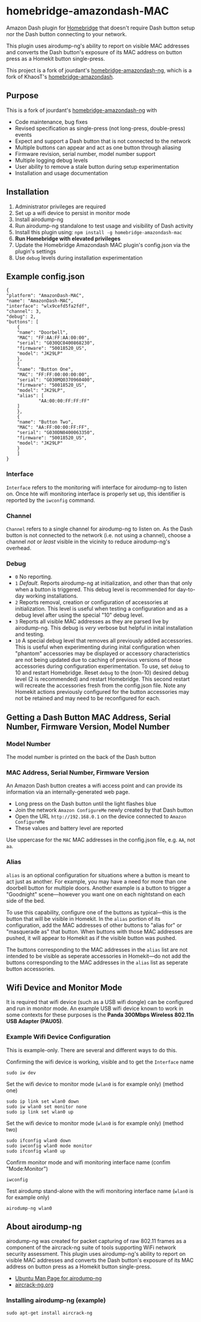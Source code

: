 # homebridge-amazondash-MAC

Amazon Dash plugin for [Homebridge](https://github.com/nfarina/homebridge) that doesn't require Dash button setup nor the Dash button connecting to your network.

This plugin uses airodump-ng's ability to report on visible MAC addresses and converts the Dash button's exposure of its MAC address on button press as a Homekit button single-press.

This project is a fork of jourdant's [homebridge-amazondash-ng](https://github.com/jourdant/homebridge-amazondash-ng), which is a fork of KhaosT's [homebridge-amazondash](https://github.com/KhaosT/homebridge-amazondash).

## Purpose
This is a fork of jourdant's [homebridge-amazondash-ng](https://github.com/jourdant/homebridge-amazondash-ng) with
* Code maintenance, bug fixes
* Revised specification as single-press (not long-press, double-press) events
* Expect and support a Dash button that is not connected to the network
* Multiple buttons can appear and act as one button through aliasing
* Firmware revision, serial number, model number support
* Multiple logging debug levels 
* User ability to remove a stale button during setup experimentation
* Installation and usage documentation

## Installation

1. Administrator privileges are required
1. Set up a wifi device to persist in monitor mode
2. Install airodump-ng
3. Run airodump-ng standalone to test usage and visibility of Dash activity
4. Install this plugin using: `npm install -g homebridge-amazondash-mac`
5.  **Run Homebridge with elevated privileges**
6. Update the Homebridge Amazondash MAC plugin's config.json via the plugin's settings
8. Use `debug` levels during installation experimentation

## Example config.json

	{
   	"platform": "AmazonDash-MAC",
   	"name": "AmazonDash-MAC",
   	"interface": "wlx9cefd5fa2fdf",
   	"channel": 3,
   	"debug": 2,
   	"buttons": [
   		{
   		"name": "Doorbell",
   		"MAC": "FF:AA:FF:AA:00:00",
   		"serial": "G030QC0400868230",
   		"firmware": "50018520_US",
		"model": "JK29LP"
   		},
   		{
   		"name": "Button One",
   		"MAC": "FF:FF:00:00:00:00",
   		"serial": "G030MQ0370960400",
   		"firmware": "50018520_US",
		"model": "JK29LP",
  		"alias": [
                "AA:00:00:FF:FF:FF"
   		]
   		},
   		{
   		"name": "Button Two",
   		"MAC": "AA:FF:00:00:FF:FF",
		"serial": "G030DN0400063350",
		"firmware": "50018520_US",
		"model": "JK29LP"
   		}
   		]
   	}

### Interface
`Interface` refers to the monitoring wifi interface for airodump-ng to listen on. Once hte wifi monitoring interface is properly set up, this identifier is reported by the `iwconfig` command.
### Channel
`Channel` refers to a single channel for airodump-ng to listen on. As the Dash button is not connected to the network (i.e. not using a channel), choose a channel *not* or *least* visible in the vicinity to reduce airodump-ng's overhead.
### Debug
* `0` No reporting.
* `1` *Default.* Reports airodump-ng at initialization, and other than that only when a button is triggered. This debug level is recommended for day-to-day working installations. 
* `2` Reports removal, creation or configuration of accessories at initialization. This level is useful when testing a configuration and as a debug level after using the special "10" debug level.
* `3` Reports all visible MAC addresses as they are parsed live by airodump-ng. This debug is *very* verbose but helpful in inital installation and testing.
* `10` A special debug level that removes all previously added accessories. This is useful when experimenting during inital configuration when "phantom" accessories may be displayed or accessory characteristics are not being updated due to caching of previous versions of those accessories during configuration experimentation. To use, set `debug` to 10 and restart Homebridge. Reset `debug` to the (non-10) desired debug level (2 is recommended) and restart Homebridge. This second restart will recreate the accessories fresh from the config.json file. Note any Homekit actions previously configured for the button accessories may not be retained and may need to be reconfigured for each.

## Getting a Dash Button MAC Address, Serial Number, Firmware Version, Model Number
### Model Number
The model number is printed on the back of the Dash button
### MAC Address, Serial Number, Firmware Version
An Amazon Dash button creates a wifi access point and can provide its information via an internally-generated web page.
* Long press on the Dash button until the light flashes blue
* Join the network `Amazon ConfigureMe` newly created by that Dash button
* Open the URL `http://192.168.0.1` on the device connected to `Amazon ConfigureMe`
* These values and battery level are reported

Use uppercase for the `MAC` MAC addresses in the config.json file, e.g. `AA`, not `aa`.

### Alias
`alias` is an optional configuration for situations where a button is meant to act just as another. For example, you may have a need for more than one doorbell button for multiple doors. Another example is a button to trigger a "Goodnight" scene—however you want one on each nightstand on each side of the bed.

To use this capability, configure one of the buttons as typical—this is the button that will be visible in Homekit. In the `alias` portion of its configuration, add the MAC addresses of other buttons to "alias for" or "masquerade as" that button. When buttons with those MAC addresses are pushed, it will appear to Homekit as if the visible button was pushed.

The buttons corresponding to the MAC addresses in the `alias` list are not intended to be visible as seperate accessories in Homekit—do not add the buttons corresponding to the MAC addresses in the `alias` list as seperate button accessories.

## Wifi Device and Monitor Mode
It is required that wifi device (such as a USB wifi dongle) can be configured and run in monitor mode. An example USB wifi device known to work in some contexts for these purposes is the **Panda 300Mbps Wireless 802.11n USB Adapter (PAU05)**.

### Example Wifi Device Configuration

This is example-only. There are several and different ways to do this.

Confirming the wifi device is working, visible and to get the `Interface` name
```
sudo iw dev
```
Set the wifi device to monitor mode (`wlan0` is for example only) (method one)
```
sudo ip link set wlan0 down
sudo iw wlan0 set monitor none
sudo ip link set wlan0 up
```
Set the wifi device to monitor mode (`wlan0` is for example only) (method two)
```
sudo ifconfig wlan0 down
sudo iwconfig wlan0 mode monitor
sudo ifconfig wlan0 up
```
Confirm monitor mode and wifi monitoring interface name (confim "Mode:Monitor")
```
iwconfig
```
Test airodump stand-alone with the wifi monitoring interface name (`wlan0` is for example only)
```
airodump-ng wlan0
```
## About airodump-ng
airodump-ng was created for packet capturing of raw 802.11 frames as a component of the aircrack-ng suite of tools supporting WiFi network security assessment. This plugin uses airodump-ng's ability to report on visible MAC addresses and converts the Dash button's exposure of its MAC address on button press as a Homekit button single-press.

* [Ubuntu Man Page for airodump-ng](http://manpages.ubuntu.com/manpages/xenial/man8/airodump-ng.8.html)
* [aircrack-ng.org](https://www.aircrack-ng.org/doku.php?id=airodump-ng)

### Installing airodump-ng (example)
```
sudo apt-get install aircrack-ng
```
